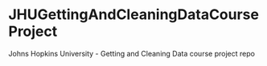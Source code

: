 # JHUGettingAndCleaningDataCourseProject
Johns Hopkins University - Getting and Cleaning Data course project repo
